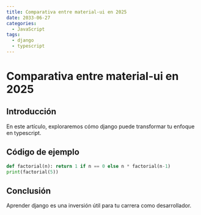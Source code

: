 ```yaml
---
title: Comparativa entre material-ui en 2025
date: 2033-06-27
categories:
  - JavaScript
tags:
  - django
  - typescript
---
```


# Comparativa entre material-ui en 2025

## Introducción

En este artículo, exploraremos cómo django puede transformar tu enfoque en typescript.

## Código de ejemplo

```python
def factorial(n): return 1 if n == 0 else n * factorial(n-1)
print(factorial(5))
```

## Conclusión

Aprender django es una inversión útil para tu carrera como desarrollador.
